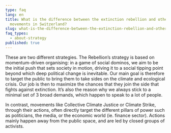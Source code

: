 ```yaml
---
type: faq
lang: en
title: What is the difference between the extinction rebellion and other climate
  movements in Switzerland?
slug: what-is-the-difference-between-the-extinction-rebellion-and-other-climate-movements-in-Switzerland
faq_types:
  - about-strategy
published: true
---
```

These are two different strategies. The Rebellion’s strategy is based on momentum-driven organising: in a game of social dominos, we aim to be the initial push that sets society in motion, driving it to a social tipping point beyond which deep political change is inevitable. Our main goal is therefore to target the public to bring them to take sides on the climate and ecological crisis. Our job is then to maximize the chances that they join the side that fights against extinction. It’s also the reason why we always stick to a minimal set of 3 broad demands, which happen to speak to a lot of people. 

In contrast, movements like Collective Climate Justice or Climate Strike, through their actions, often directly target the different pillars of power such as politicians, the media, or the economic world (ie. finance sector). Actions mainly happen away from the public space, and are led by closed groups of activists.
